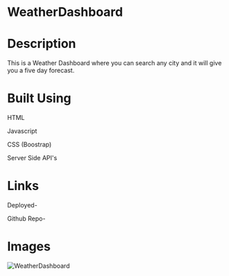 # WeatherDashboard


# Description
This is a Weather Dashboard where you can search any city and it will give you a five day forecast.

# Built Using

HTML 

Javascript 

CSS (Boostrap)

Server Side API's

# Links

Deployed- 

Github Repo- 

# Images

![WeatherDashboard](https://user-images.githubusercontent.com/72360277/117328752-2a49dd80-ae51-11eb-9df5-9a22cddcf07e.PNG)
